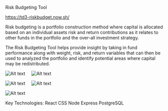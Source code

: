 Risk Budgeting Tool

https://td3-riskbudget.now.sh/

Risk budgeting is a portfolio construction method where capital is allocated based on an individual assets risk and return contributions as it relates to other funds in the portfolio and the over-all investment strategy.

The Risk Budgeting Tool helps provide insight by taking in fund performance along with weight, risk, and return variables that can then be used to analyzed the portfolio and identify potential areas where capital may be redistributed.

![Alt text](./readme-images/rb-landing.png "Screen Shots")&nbsp;&nbsp;&nbsp;&nbsp;
![Alt text](./readme-images/rb-collection-1.png "Screen Shots")&nbsp;&nbsp;&nbsp;&nbsp; 

![Alt text](./readme-images/rb-collection.png "Screen Shots")&nbsp;&nbsp;&nbsp;&nbsp;
![Alt text](./readme-images/rb-edit-port.png "Screen Shots")&nbsp;&nbsp;&nbsp;&nbsp;

![Alt text](./readme-images/rb-analysis.png "Screen Shots")

Key Technologies:
React 
CSS
Node
Express
PostgreSQL
